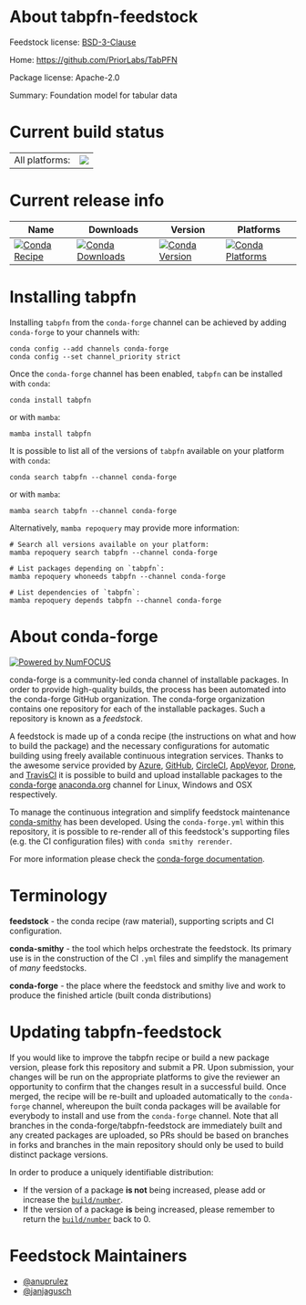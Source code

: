 About tabpfn-feedstock
======================

Feedstock license: [BSD-3-Clause](https://github.com/conda-forge/tabpfn-feedstock/blob/main/LICENSE.txt)

Home: https://github.com/PriorLabs/TabPFN

Package license: Apache-2.0

Summary: Foundation model for tabular data

Current build status
====================


<table><tr><td>All platforms:</td>
    <td>
      <a href="https://dev.azure.com/conda-forge/feedstock-builds/_build/latest?definitionId=23727&branchName=main">
        <img src="https://dev.azure.com/conda-forge/feedstock-builds/_apis/build/status/tabpfn-feedstock?branchName=main">
      </a>
    </td>
  </tr>
</table>

Current release info
====================

| Name | Downloads | Version | Platforms |
| --- | --- | --- | --- |
| [![Conda Recipe](https://img.shields.io/badge/recipe-tabpfn-green.svg)](https://anaconda.org/conda-forge/tabpfn) | [![Conda Downloads](https://img.shields.io/conda/dn/conda-forge/tabpfn.svg)](https://anaconda.org/conda-forge/tabpfn) | [![Conda Version](https://img.shields.io/conda/vn/conda-forge/tabpfn.svg)](https://anaconda.org/conda-forge/tabpfn) | [![Conda Platforms](https://img.shields.io/conda/pn/conda-forge/tabpfn.svg)](https://anaconda.org/conda-forge/tabpfn) |

Installing tabpfn
=================

Installing `tabpfn` from the `conda-forge` channel can be achieved by adding `conda-forge` to your channels with:

```
conda config --add channels conda-forge
conda config --set channel_priority strict
```

Once the `conda-forge` channel has been enabled, `tabpfn` can be installed with `conda`:

```
conda install tabpfn
```

or with `mamba`:

```
mamba install tabpfn
```

It is possible to list all of the versions of `tabpfn` available on your platform with `conda`:

```
conda search tabpfn --channel conda-forge
```

or with `mamba`:

```
mamba search tabpfn --channel conda-forge
```

Alternatively, `mamba repoquery` may provide more information:

```
# Search all versions available on your platform:
mamba repoquery search tabpfn --channel conda-forge

# List packages depending on `tabpfn`:
mamba repoquery whoneeds tabpfn --channel conda-forge

# List dependencies of `tabpfn`:
mamba repoquery depends tabpfn --channel conda-forge
```


About conda-forge
=================

[![Powered by
NumFOCUS](https://img.shields.io/badge/powered%20by-NumFOCUS-orange.svg?style=flat&colorA=E1523D&colorB=007D8A)](https://numfocus.org)

conda-forge is a community-led conda channel of installable packages.
In order to provide high-quality builds, the process has been automated into the
conda-forge GitHub organization. The conda-forge organization contains one repository
for each of the installable packages. Such a repository is known as a *feedstock*.

A feedstock is made up of a conda recipe (the instructions on what and how to build
the package) and the necessary configurations for automatic building using freely
available continuous integration services. Thanks to the awesome service provided by
[Azure](https://azure.microsoft.com/en-us/services/devops/), [GitHub](https://github.com/),
[CircleCI](https://circleci.com/), [AppVeyor](https://www.appveyor.com/),
[Drone](https://cloud.drone.io/welcome), and [TravisCI](https://travis-ci.com/)
it is possible to build and upload installable packages to the
[conda-forge](https://anaconda.org/conda-forge) [anaconda.org](https://anaconda.org/)
channel for Linux, Windows and OSX respectively.

To manage the continuous integration and simplify feedstock maintenance
[conda-smithy](https://github.com/conda-forge/conda-smithy) has been developed.
Using the ``conda-forge.yml`` within this repository, it is possible to re-render all of
this feedstock's supporting files (e.g. the CI configuration files) with ``conda smithy rerender``.

For more information please check the [conda-forge documentation](https://conda-forge.org/docs/).

Terminology
===========

**feedstock** - the conda recipe (raw material), supporting scripts and CI configuration.

**conda-smithy** - the tool which helps orchestrate the feedstock.
                   Its primary use is in the construction of the CI ``.yml`` files
                   and simplify the management of *many* feedstocks.

**conda-forge** - the place where the feedstock and smithy live and work to
                  produce the finished article (built conda distributions)


Updating tabpfn-feedstock
=========================

If you would like to improve the tabpfn recipe or build a new
package version, please fork this repository and submit a PR. Upon submission,
your changes will be run on the appropriate platforms to give the reviewer an
opportunity to confirm that the changes result in a successful build. Once
merged, the recipe will be re-built and uploaded automatically to the
`conda-forge` channel, whereupon the built conda packages will be available for
everybody to install and use from the `conda-forge` channel.
Note that all branches in the conda-forge/tabpfn-feedstock are
immediately built and any created packages are uploaded, so PRs should be based
on branches in forks and branches in the main repository should only be used to
build distinct package versions.

In order to produce a uniquely identifiable distribution:
 * If the version of a package **is not** being increased, please add or increase
   the [``build/number``](https://docs.conda.io/projects/conda-build/en/latest/resources/define-metadata.html#build-number-and-string).
 * If the version of a package **is** being increased, please remember to return
   the [``build/number``](https://docs.conda.io/projects/conda-build/en/latest/resources/define-metadata.html#build-number-and-string)
   back to 0.

Feedstock Maintainers
=====================

* [@anuprulez](https://github.com/anuprulez/)
* [@janjagusch](https://github.com/janjagusch/)


<!-- dummy commit to enable rerendering -->

